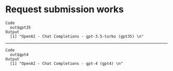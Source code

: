 # Request submission works

    Code
      out$gpt35
    Output
      [1] "OpenAI - Chat Completions - gpt-3.5-turbo (gpt35) \n"

---

    Code
      out$gpt4
    Output
      [1] "OpenAI - Chat Completions - gpt-4 (gpt4) \n"

